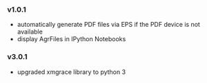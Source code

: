 ### v1.0.1 ###

*   automatically generate PDF files via EPS if the PDF device is not available
*   display AgrFiles in IPython Notebooks

### v3.0.1 ###

*   upgraded xmgrace library to python 3
